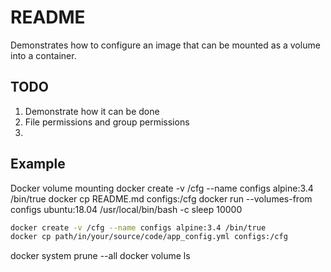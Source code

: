 # README
Demonstrates how to configure an image that can be mounted as a volume into a container.  

## TODO
1. Demonstrate how it can be done
1. File permissions and group permissions
1. 

## Example
Docker volume mounting 
    docker create -v /cfg --name configs alpine:3.4 /bin/true
    docker cp README.md configs:/cfg
    docker run --volumes-from configs ubuntu:18.04 /usr/local/bin/bash -c sleep 10000

```sh
docker create -v /cfg --name configs alpine:3.4 /bin/true
docker cp path/in/your/source/code/app_config.yml configs:/cfg
```



 docker system prune --all 
 docker volume ls                 
